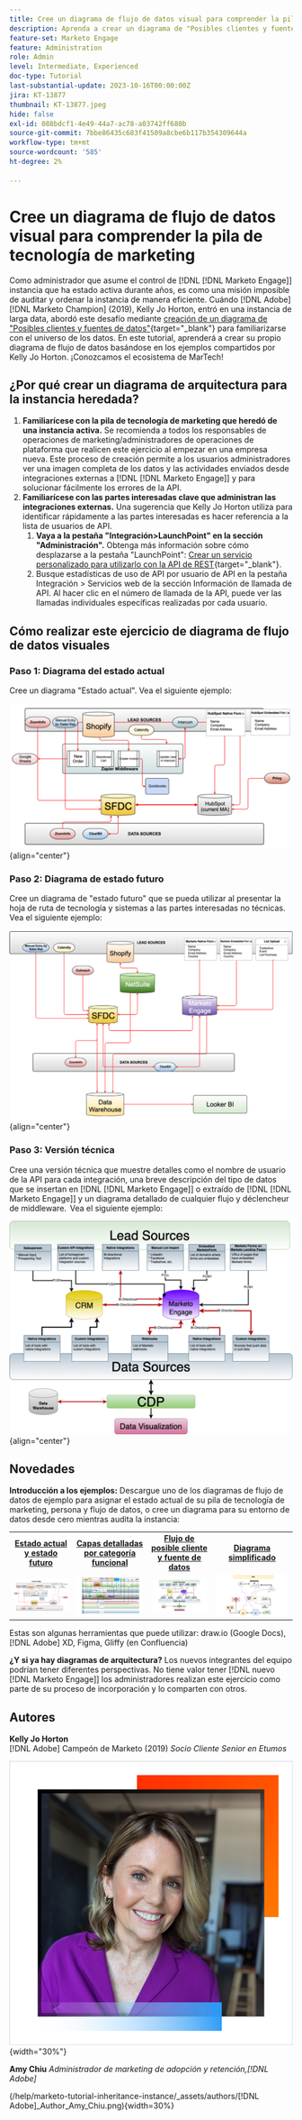 ```yaml
---
title: Cree un diagrama de flujo de datos visual para comprender la pila de tecnología de marketing
description: Aprenda a crear un diagrama de "Posibles clientes y fuentes de datos" para comprender el entorno de datos, auditar y ordenar la instancia de forma eficaz.
feature-set: Marketo Engage
feature: Administration
role: Admin
level: Intermediate, Experienced
doc-type: Tutorial
last-substantial-update: 2023-10-16T00:00:00Z
jira: KT-13877
thumbnail: KT-13877.jpeg
hide: false
exl-id: 088bdcf1-4e49-44a7-ac78-a03742ff680b
source-git-commit: 7bbe86435c683f41509a8cbe6b117b354309644a
workflow-type: tm+mt
source-wordcount: '585'
ht-degree: 2%

---
```


# Cree un diagrama de flujo de datos visual para comprender la pila de tecnología de marketing

Como administrador que asume el control de [!DNL [!DNL Marketo Engage]] instancia que ha estado activa durante años, es como una misión imposible de auditar y ordenar la instancia de manera eficiente. Cuándo [!DNL Adobe] [!DNL Marketo Champion] (2019), Kelly Jo Horton, entró en una instancia de larga data, abordó este desafío mediante [creación de un diagrama de &quot;Posibles clientes y fuentes de datos&quot;](https://nation.marketo.com/t5/employee-blogs/understand-your-marketing-technology-and-data-create-this/ba-p/296774){target="_blank"} para familiarizarse con el universo de los datos. En este tutorial, aprenderá a crear su propio diagrama de flujo de datos basándose en los ejemplos compartidos por Kelly Jo Horton. ¡Conozcamos el ecosistema de MarTech!

## ¿Por qué crear un diagrama de arquitectura para la instancia heredada?

1. **Familiarícese con la pila de tecnología de marketing que heredó de una instancia activa.** Se recomienda a todos los responsables de operaciones de marketing/administradores de operaciones de plataforma que realicen este ejercicio al empezar en una empresa nueva. Este proceso de creación permite a los usuarios administradores ver una imagen completa de los datos y las actividades enviados desde integraciones externas a [!DNL [!DNL Marketo Engage]] y para solucionar fácilmente los errores de la API.
2. **Familiarícese con las partes interesadas clave que administran las integraciones externas.** Una sugerencia que Kelly Jo Horton utiliza para identificar rápidamente a las partes interesadas es hacer referencia a la lista de usuarios de API.
   1. **Vaya a la pestaña &quot;Integración>LaunchPoint&quot; en la sección &quot;Administración&quot;.** Obtenga más información sobre cómo desplazarse a la pestaña &quot;LaunchPoint&quot;: [Crear un servicio personalizado para utilizarlo con la API de REST](https://experienceleague.adobe.com/docs/marketo/using/product-docs/administration/additional-integrations/create-a-custom-service-for-use-with-rest-api.html){target="_blank"}.
   2. Busque estadísticas de uso de API por usuario de API en la pestaña Integración > Servicios web de la sección Información de llamada de API. Al hacer clic en el número de llamada de la API, puede ver las llamadas individuales específicas realizadas por cada usuario.

## Cómo realizar este ejercicio de diagrama de flujo de datos visuales

### Paso 1: Diagrama del estado actual

Cree un diagrama &quot;Estado actual&quot;. Vea el siguiente ejemplo:

![Diagrama del estado actual](/help/marketo-tutorial-inherited-instance/_assets/data-flow-diagram/Current_State_Lead_Data_Sources_KellyJo_Horton.png){align="center"}


### Paso 2: Diagrama de estado futuro

Cree un diagrama de &quot;estado futuro&quot; que se pueda utilizar al presentar la hoja de ruta de tecnología y sistemas a las partes interesadas no técnicas. Vea el siguiente ejemplo:

![Diagrama de estado futuro](/help/marketo-tutorial-inherited-instance/_assets/data-flow-diagram/Future-State-Lead-Data-Sources-KellyJo-Horton.png){align="center"}

### Paso 3: Versión técnica

Cree una versión técnica que muestre detalles como el nombre de usuario de la API para cada integración, una breve descripción del tipo de datos que se insertan en [!DNL [!DNL Marketo Engage]] o extraído de [!DNL [!DNL Marketo Engage]] y un diagrama detallado de cualquier flujo y déclencheur de middleware.  Vea el siguiente ejemplo:

![Versión técnica](/help/marketo-tutorial-inherited-instance/_assets/data-flow-diagram/Lead-Data-Source-Diagram-KellyJo-Horton.png){align="center"}


## Novedades 

**Introducción a los ejemplos:**
Descargue uno de los diagramas de flujo de datos de ejemplo para asignar el estado actual de su pila de tecnología de marketing, persona y flujo de datos, o cree un diagrama para su entorno de datos desde cero mientras audita la instancia:


<table style="table-layout:fixed">
   <tr>  
      <td style="border: 0;">
      <div style="text-align: center;">
          <a href="./_assets/downloads/Current_Future_State_Lead_Data_Sources.zip">
            <strong>Estado actual y estado futuro</strong>
         </a>
      </div>
      </td>
      <td style="border: 0;">
      <div style="text-align: center;">
         <a href="./_assets/downloads/Detailed_Layers_by_Functional_Category_Stacked_Technologies.zip">
         <strong>Capas detalladas por categoría funcional </strong>   
         </a>
      </div>
      </td>
      <td style="border: 0;">
         <div style="text-align: center;">
         <a href="./_assets/downloads/Lead_Data_Source.zip">
           <strong>Flujo de posible cliente y fuente de datos </strong>  
         </a>
         </div>
       </td> 
       <td style="border: 0;">
         <div style="text-align: center;">
         <a href="./_assets/downloads/Simple_World_Class_Stage_Stack.zip">
          <strong>Diagrama simplificado</strong>  
         </a>
         </div>
        </td>  
   </tr>
   <tr>
    <td style="border: 0;">
         <div>
          <img alt="Diagrama de estado actual y estado futuro" src="./_assets/Thumbnail_Current-Future State Lead_Data Sources_KellyJo_Horton.png"/>
         </a>
      </div>
      </td>
      <td style="border: 0;">
         <div>
         <a href="./_assets/downloads/Detailed_Layers_by_Functional_Category_Stacked_Technologies.zip">
         <img alt="Capas detalladas por diagrama de categoría funcional" src="./_assets/Thumbnail_Detailed_Layers_by_Functional_Category_Stacked_Technologies_KellyJo_Horton.png" />
       </a>
         </div>
      </td>
       <td style="border: 0;">
         <div>
            <a href="./_assets/downloads/Lead_Data_Source.zip">
         <img alt="Diagrama de flujo de posibles clientes y fuentes de datos" src="./_assets/Thumbnail_Lead-Data Source Diagram_KellyJo_Horton.png" />
         </a>
         </div>
      </td>
     <td style="border: 0;">
         <div>
            <a href="./_assets/downloads/Simple_World_Class_Stage_Stack.zip">
             <img alt="Diagrama simplificado" src="./_assets/Thumbnail_Simple_World_Class_Stage_Stack.png" />
         </a>
         </div>
      </td>
</table>

Estas son algunas herramientas que puede utilizar: draw.io (Google Docs), [!DNL Adobe] XD, Figma, Gliffy (en Confluencia)

**¿Y si ya hay diagramas de arquitectura?** Los nuevos integrantes del equipo podrían tener diferentes perspectivas. No tiene valor tener [!DNL nuevo [!DNL Marketo Engage]] los administradores realizan este ejercicio como parte de su proceso de incorporación y lo comparten con otros.

## Autores

**Kelly Jo Horton**\
[!DNL Adobe] Campeón de Marketo (2019)
*Socio Cliente Senior en Etumos*

![Kelly Jo Horton](/help/marketo-tutorial-inherited-instance/_assets/authors/Customer_Author_Kelly_Jo_Horton.png){width="30%"}

**Amy Chiu**
*Administrador de marketing de adopción y retención,[!DNL Adobe]*

(/help/marketo-tutorial-inheritance-instance/_assets/authors/[!DNL Adobe]_Author_Amy_Chiu.png){width=30%}
